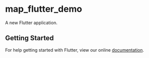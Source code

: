 # map_flutter_demo

A new Flutter application.

## Getting Started

For help getting started with Flutter, view our online
[documentation](https://flutter.io/).
